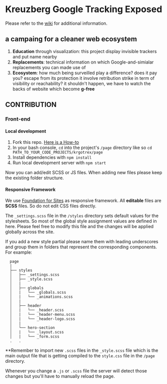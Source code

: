 # Kreuzberg Google Tracking Exposed

Please refer to the [wiki](https://github.com/tracking-exposed/krgotrex/wiki) for additional information.

## a campaing for a cleaner web ecosystem

1. **Education** through visualization: this project display invisible trackers and put name nearby
2. **Replacements**: technical information on which Google-and-simialar replacements you can made use of
3. **Ecosystem**: how much being surveilled play a difference? does it pay you? escape from its protection it involve retribution strike in term of visibility or reachability? it shouldn't happen, we have to watch the backs of website which become **g-free**

## CONTRIBUTION

### Front-end

#### Local development

1. Fork this repo. [Here is a How-to](https://help.github.com/articles/fork-a-repo/)
2. In your bash console, `cd` into the project's `/page` directory like so `cd PATH_TO_YOUR_CODE_PROJECTS/krgotrex/page`
3. Install dependencies with `npm install`
4. Run local development server with `npm start`

Now you can add/edit SCSS or JS files. When adding new files please keep the existing folder structure.

#### Responsive Framework

We use [Foundation for Sites](https://foundation.zurb.com/sites/docs/index.html) as responsive framework. All **editable** files are **SCSS** files. So do not edit CSS files directly.

The `_settings.scss` file in the `/styles` directory sets default values for the stylesheets. So most of the global style assignment values are defined in here. Please feel free to modify this file and the changes will be applied globally across the site.

If you add a new style partial please name them with leading underscores and group them in folders that represent the corresponding components. For example:

```
  page
  |
  ├── styles
  │   ├── _settings.scss
  │   ├── _style.scss
  │   |
  │   ├── globals
  │   |   └── _globals.scss
  │   |   └── _animations.scss
  │   |
  │   ├── header
  │   |   └── _header.scss
  │   |   └── _header-menu.scss
  │   |   └── _header-logo.scss
  │   |
  │   └── hero-section
  │   |   └── _layout.scss
  │   |   └── _form.scss
  .   .
```

**Remember to import new `.scss` files in the `_style.scss` file which is the main output file that is getting compiled to the `style.css` file in the `/page` directory.

Whenever you change a `.js` or `.scss` file the server will detect those changes but you'll have to manually reload the page.
